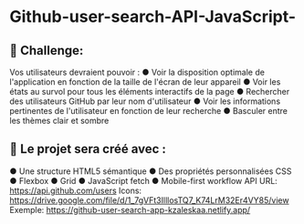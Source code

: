 # Github-user-search-API-JavaScript-
## 󰞴 Challenge:
Vos utilisateurs devraient pouvoir :
● Voir la disposition optimale de l'application en fonction de la taille de l'écran de leur appareil
● Voir les états au survol pour tous les éléments interactifs de la page
● Rechercher des utilisateurs GitHub par leur nom d'utilisateur
● Voir les informations pertinentes de l'utilisateur en fonction de leur recherche
● Basculer entre les thèmes clair et sombre
## 🔨 Le projet sera créé avec :
● Une structure HTML5 sémantique
● Des propriétés personnalisées CSS
● Flexbox
● Grid
● JavaScript fetch
● Mobile-first workflow
API URL:
https://api.github.com/users
Icons:
https://drive.google.com/file/d/1_7gVFt3IlllosTQ7_K74LrM32Er4VY85/view
Exemple:
https://github-user-search-app-kzaleskaa.netlify.app/

